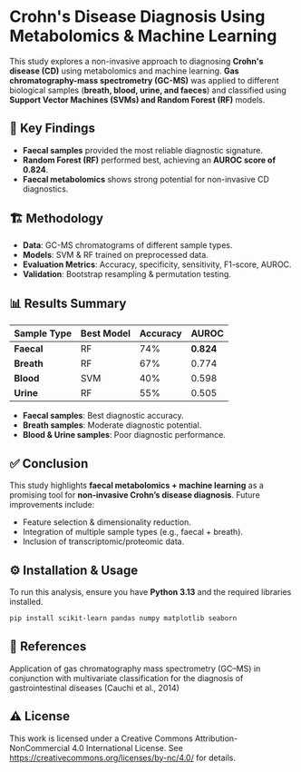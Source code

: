 # Crohn's Disease Diagnosis Using Metabolomics & Machine Learning

This study explores a non-invasive approach to diagnosing **Crohn's disease (CD)** using metabolomics and machine learning. **Gas chromatography-mass spectrometry (GC-MS)** was applied to different biological samples (**breath, blood, urine, and faeces**) and classified using **Support Vector Machines (SVMs) and Random Forest (RF)** models.

## 🧪 Key Findings
- **Faecal samples** provided the most reliable diagnostic signature.
- **Random Forest (RF)** performed best, achieving an **AUROC score of 0.824**.
- **Faecal metabolomics** shows strong potential for non-invasive CD diagnostics.

## 🏗️ Methodology
- **Data**: GC-MS chromatograms of different sample types.
- **Models**: SVM & RF trained on preprocessed data.
- **Evaluation Metrics**: Accuracy, specificity, sensitivity, F1-score, AUROC.
- **Validation**: Bootstrap resampling & permutation testing.

## 📊 Results Summary
| Sample Type | Best Model | Accuracy | AUROC |
|-------------|------------|----------|--------|
| **Faecal**  | RF         | 74%      | **0.824** |
| **Breath**  | RF         | 67%      | 0.774  |
| **Blood**   | SVM        | 40%      | 0.598  |
| **Urine**   | RF        | 55%      | 0.505  |

- **Faecal samples**: Best diagnostic accuracy.
- **Breath samples**: Moderate diagnostic potential.
- **Blood & Urine samples**: Poor diagnostic performance.

## ✅ Conclusion
This study highlights **faecal metabolomics + machine learning** as a promising tool for **non-invasive Crohn’s disease diagnosis**. Future improvements include:
- Feature selection & dimensionality reduction.
- Integration of multiple sample types (e.g., faecal + breath).
- Inclusion of transcriptomic/proteomic data.

## ⚙️ Installation & Usage
To run this analysis, ensure you have **Python 3.13** and the required libraries installed.

```bash
pip install scikit-learn pandas numpy matplotlib seaborn
```

## 📜 References

Application of gas chromatography mass spectrometry (GC–MS) in conjunction with multivariate classification for the diagnosis of gastrointestinal diseases (Cauchi et al., 2014)

## ⚠️ License

This work is licensed under a Creative Commons Attribution-NonCommercial 4.0 International License.
See https://creativecommons.org/licenses/by-nc/4.0/ for details.

